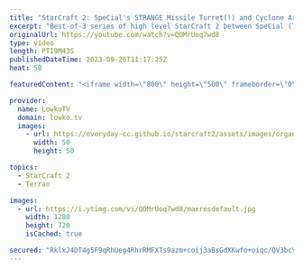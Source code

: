 ```yaml
---
title: "StarCraft 2: SpeCial's STRANGE Missile Turret(!) and Cyclone Army!"
excerpt: "Best-of-3 series of high level StarCraft 2 between SpeCial (Terran) and Nice (Protoss). In this series SpeCial decides to go for a very strange Terran unit composition that we haven't really seen before, as he focuses on Cyclones together with Missile Turrets. Nice responds by making Phoenixes and Immortals."
originalUrl: https://youtube.com/watch?v=QOMrUoq7wd8
type: video
length: PT19M43S
publishedDateTime: 2023-09-26T11:17:25Z
heat: 50

featuredContent: "<iframe width=\"800\" height=\"500\" frameborder=\"0\" src=\"https://www.youtube.com/embed/QOMrUoq7wd8\" allow=\"accelerometer; autoplay; encrypted-media; gyroscope; picture-in-picture\" allowfullscreen></iframe>"

provider:
  name: LowkoTV
  domain: lowko.tv
  images:
    - url: https://everyday-cc.github.io/starcraft2/assets/images/organizations/lowko.tv-50x50.jpg
      width: 50
      height: 50

topics:
  - StarCraft 2
  - Terran

images:
  - url: https://i.ytimg.com/vi/QOMrUoq7wd8/maxresdefault.jpg
    width: 1280
    height: 720
    isCached: true

secured: "RklxJ4DT4g5F9qRhUeg4RhrRMFXTs9azm+coij3aBsGdXKwfo+oiqc/QV3bcVMjwwfx1CJzQlwcFxyVdDmGZBLsjUDjVcJ4DFlbKVdiE40o23x8GHC6hsZtRqCRTSosg+l6uXABfVHjuFaAP0nG275iWHjQ5jcTpPZpAAScOw+sWaujVGM0QrEEJoUgxBonweF3pkGuGw2XaOeV/DLDWBJisT7z9WOA0xCgnPPzMkeKufrYyO685x8++nJYasF4a2mXoQOFZwBqqj1pJPixLCQxxJTcvpBQe20JOnbLP0IpcPb0dw52lqJZ+D7txNrkwRg5L8D9XDlZtSIlZP1eEwQL/yf9ZN97nOVjihQPsIiz+KZfEhuYm2Jtp1Dvfz8tmRFc6KZUTIYSt5NP4IBLuFbYR97mOFxyNfzf0Q2rL2u0=;WFf5bGzFkN8XnvgA2sJy4Q=="
---
```



